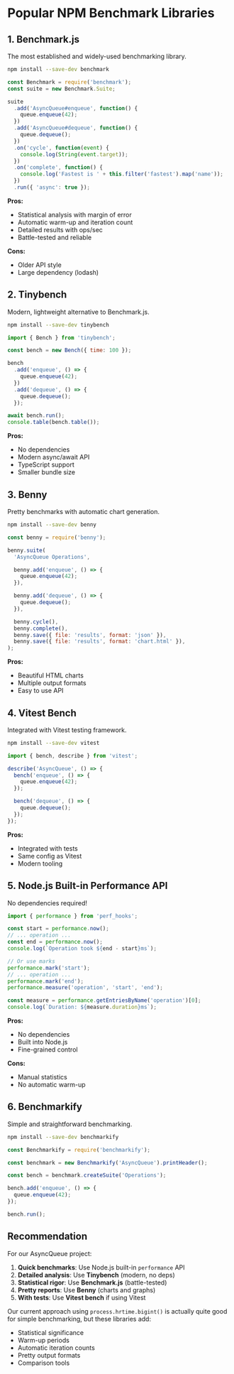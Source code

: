 # Popular NPM Benchmark Libraries

## 1. **Benchmark.js**
The most established and widely-used benchmarking library.

```bash
npm install --save-dev benchmark
```

```javascript
const Benchmark = require('benchmark');
const suite = new Benchmark.Suite;

suite
  .add('AsyncQueue#enqueue', function() {
    queue.enqueue(42);
  })
  .add('AsyncQueue#dequeue', function() {
    queue.dequeue();
  })
  .on('cycle', function(event) {
    console.log(String(event.target));
  })
  .on('complete', function() {
    console.log('Fastest is ' + this.filter('fastest').map('name'));
  })
  .run({ 'async': true });
```

**Pros:**
- Statistical analysis with margin of error
- Automatic warm-up and iteration count
- Detailed results with ops/sec
- Battle-tested and reliable

**Cons:**
- Older API style
- Large dependency (lodash)

## 2. **Tinybench**
Modern, lightweight alternative to Benchmark.js.

```bash
npm install --save-dev tinybench
```

```javascript
import { Bench } from 'tinybench';

const bench = new Bench({ time: 100 });

bench
  .add('enqueue', () => {
    queue.enqueue(42);
  })
  .add('dequeue', () => {
    queue.dequeue();
  });

await bench.run();
console.table(bench.table());
```

**Pros:**
- No dependencies
- Modern async/await API
- TypeScript support
- Smaller bundle size

## 3. **Benny**
Pretty benchmarks with automatic chart generation.

```bash
npm install --save-dev benny
```

```javascript
const benny = require('benny');

benny.suite(
  'AsyncQueue Operations',

  benny.add('enqueue', () => {
    queue.enqueue(42);
  }),

  benny.add('dequeue', () => {
    queue.dequeue();
  }),

  benny.cycle(),
  benny.complete(),
  benny.save({ file: 'results', format: 'json' }),
  benny.save({ file: 'results', format: 'chart.html' }),
);
```

**Pros:**
- Beautiful HTML charts
- Multiple output formats
- Easy to use API

## 4. **Vitest Bench**
Integrated with Vitest testing framework.

```bash
npm install --save-dev vitest
```

```javascript
import { bench, describe } from 'vitest';

describe('AsyncQueue', () => {
  bench('enqueue', () => {
    queue.enqueue(42);
  });

  bench('dequeue', () => {
    queue.dequeue();
  });
});
```

**Pros:**
- Integrated with tests
- Same config as Vitest
- Modern tooling

## 5. **Node.js Built-in Performance API**
No dependencies required!

```javascript
import { performance } from 'perf_hooks';

const start = performance.now();
// ... operation ...
const end = performance.now();
console.log(`Operation took ${end - start}ms`);

// Or use marks
performance.mark('start');
// ... operation ...
performance.mark('end');
performance.measure('operation', 'start', 'end');

const measure = performance.getEntriesByName('operation')[0];
console.log(`Duration: ${measure.duration}ms`);
```

**Pros:**
- No dependencies
- Built into Node.js
- Fine-grained control

**Cons:**
- Manual statistics
- No automatic warm-up

## 6. **Benchmarkify**
Simple and straightforward benchmarking.

```bash
npm install --save-dev benchmarkify
```

```javascript
const Benchmarkify = require('benchmarkify');

const benchmark = new Benchmarkify('AsyncQueue').printHeader();

const bench = benchmark.createSuite('Operations');

bench.add('enqueue', () => {
  queue.enqueue(42);
});

bench.run();
```

## Recommendation

For our AsyncQueue project:

1. **Quick benchmarks**: Use Node.js built-in `performance` API
2. **Detailed analysis**: Use **Tinybench** (modern, no deps)
3. **Statistical rigor**: Use **Benchmark.js** (battle-tested)
4. **Pretty reports**: Use **Benny** (charts and graphs)
5. **With tests**: Use **Vitest bench** if using Vitest

Our current approach using `process.hrtime.bigint()` is actually quite good for simple benchmarking, but these libraries add:
- Statistical significance
- Warm-up periods
- Automatic iteration counts
- Pretty output formats
- Comparison tools